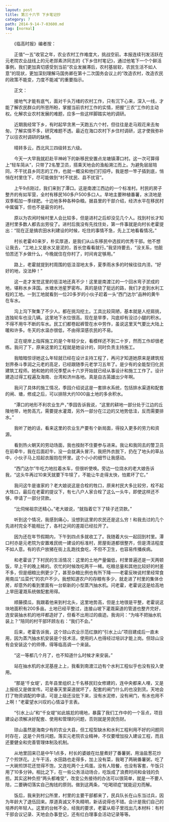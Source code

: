 ```yaml
---
layout: post
title: 第三十六节 下乡笔记抄
category: 7
path: 2014-9-14-7-03600.md
tag: [normal]
---
```


　　《临高时报》编者按：

　　正值“一五”收官之年，农业农村工作难度大，挑战空前。本报连续刊发活跃在元老院农业战线上的元老郧素济同志的《下乡住村笔记》，通过他笔下一个个鲜活事例，我们更加真切感受到当前“农业发展滞后，农村基层软，农民生活不如人意”的现状，更加深刻理解马国务卿在第十二次国务会议上的“改造农村，改造农民的政策不能变，力度不能减”的重要指示。

　　正文：

　　接地气才能有底气，面对千头万绪的农村工作，只有沉下心来，深入一线，才能了解农民群众的所思所盼，掌握当前农村工作的实情，把握“三农”工作的主动权。化解农业农村发展的难题，应多一些这样脚踏实地的调研。

　　近期我经常下乡，有时起早贪黑一天跑五六个村，但往往是走马观花来去匆匆，了解实情不多，研究难题不透。最近在海口农村下乡住村调研，这才使我弥补了以往农村调研的缺憾。

　　晴转多云，西北风三四级转五六级。

　　今天一大早我就赶赴平神岭下的新移民安置点龙塘镇潭口村。这一次可算得上“轻车简从”，只带了2名警卫员，搭乘天地会的渔船溯江而上。为避免层层陪同，不干扰县乡同志的工作，也就一概没和他们打招呼。我是想一竿子插到底，悄悄在村里住下，尽可能做到“村不扰民、县不扰官”。

　　上午9点刚过，我们来到了潭口。这是南渡江西边的一个标准村。村民的房子整齐的有如军营，全村有移民160多户500多口人。旱地主要种植番薯，水浇地是双季稻加一季绿肥。十边地多种各种杂粮。据县里的干部介绍，经济水平在移民村中属偏下，但也不是最穷的村。

　　原以为农闲时候村里人会比较多，但是进村之后却没见几个人。找到村长才知道村里多数人都去出劳役了。进村后我没有先找住处，第一件事就是向村长老霍提出：“现在正是搞农田水利建设的时候，吃住的事情不急，先上工地看看情况。”

　　村长老霍40来岁，朴实厚道，是我们从山东移民中选拔的优秀干部。他不想让我去，“工地上又是水又是泥的，首长您看看就行。”我坚持要去，“没关系，怕脏怕苦还下乡做什么，今晚就住在你村了，时间肯定够用。”

　　路上，老霍就提到村周围的低洼湿地太多，夏季雨水多的时候往往内涝。“好好的地，没法种！”

　　这一走才发觉这里的低洼地还真不少！这里是南渡江的一个回水弯子淤成的地，堪称水乡泽国。水塘水池星罗密布。真的是绕了挺远的路，我们才走到水利工程的工地。一到工地就看到一位20多岁的小伙子赶着一头“西门达尔”品种的黄牛在车水。

　　沟上沟下聚集了不少人。都在挑沟挖土。工具比较简陋，基本就是人挖肩挑，连独轮车也没几辆。这里地下水位很高。现在是旱季，沟底却有没过小腿的积水。不得不用牛不断的车水。民工们都卷起裤管在水中劳作，虽说这里天气要比大陆上暖和许多。冬天的水温亦很低，不由得深感农民的不易。

　　正在堤岸上指挥施工的是个年轻少女，看模样还不到二十岁，然而工作却很老练。我问了下，原来这里的工程就是她设计的，同时负责主持施工。

　　我暗暗惊讶她这么年轻就已经在设计主持工程了，再问才知道她原来是建筑规划界泰斗季润之元老的高足，已经跟随季元老学习五年了。是少有的全能型归化民建筑工程师。她和她的师兄季墅从十六岁开始就已经从事设计和施工工作了。设计建造过得工程遍及海南、台湾和济州各地。真是自古英雄出少年啊。

　　我问了具体的施工情况，季园介绍说这是一套排水系统，包括排水渠道和配套的闸、塘，修成之后，可以排除大约1000亩土地的多余积水。

　　“潭口的地形不利农业生产，”季园告诉我说，“这里的耕地一部分处于江边的丘陵地带，地势高亢，需要提水灌溉，另外一部分在江边的又地势低洼，反而需要排水。”

　　我听了她的话，看来这里的农业生产要有个新局面，得投入更多的劳力和资源。

　　看到热火朝天的劳动场面，我也按耐不住要参与进来。我让和我同去的警卫员在前牵牛，我在后面赶牛，没一会就满头冒汗。我把外衣脱下，扔在了地头的草丛中，小伙子马上拾起衣服抱在怀里。这个小小的细节让我感动。

　　“西门达尔”牛吃力地拉着水车，但很听使唤。旁边一位烧水的老大娘告诉我，“这头牛再过10来天就要下牛犊了，不能让牛走得太快，怕累坏了它。”

　　我问这牛是谁家的？老大娘说这是合栓的牲口，原来村民大多比较穷，栓不起大牲口，最后在老霍的提议下，有七八户人家合栓了这么一头牛，即使这样还不够，申请了一部分贷款。

　　“比伺候祖宗还精心。”老大娘说，“就指着它下了犊子还贷款。”

　　听到这个情况，我感到痛心，没想到这里的农民还是这么穷！和我去过的几个先进村完全不能相比了，各村之间的差距已经拉开了。

　　因为还在年节假期内，下午到四点多就收工了。我随着大伙一起回到村里。潭口村亦是元老院为安置难民统一建设的标准村，房屋街道都很整齐，但是清洁程度不如人意。有的农户放猪在街上乱跑找食吃，不但不卫生，也容易传播疾病。

　　和老霍谈了下村民的生活情况：这里的土地产量偏低，村里普遍还是一天两顿饭，早上干的晚上稀的。农忙的时候改吃两干一稀。吃粮总量和其他比较好的村差不多，但是细粮比例更少了，甚至杂粮比例也有所下降——老霍反映说村里经常食用南瓜“瓜菜代”的农户不少。我想知道农户的存粮有多少，就走进了村里的集体仓房，却意外的看到里面有一台崭新的小型蒸汽抽水机。问老霍，老霍说这是给高地上旱田灌溉系统做配套用得。

　　顺藤摸瓜，我跟着他来到村北头，这里地势高，但是土地很是平整，老霍说这块地面积有200多亩。土地已经平整过，连接山坡下灌溉渠道的管道也整齐完好，连安装抽水机的地坪都造好了，但看不出用过的痕迹。我询问：“为啥不把抽水机装上？”陪同的村干部环顾左右：“我们不会。”

　　后来，老霍告诉我，这个琼山农业示范红旗的“引水上山”项目建成后一直未用，因为蒸汽抽水机安装是个技术活，使用的人也得经过培训才能上岗。但琼山没有会安装这个的师傅，得等临高调一个来装。

　　“这一等都几个月了，也不知道什么时候才来安装。”

　　站在抽水机的水泥基座上上，我看到南渡江边有个水利工程似乎也没有投入使用。

　　“那是‘千女堤’，去年县里组织上千名移民妇女修建的，连中央都来人哩，又是上报纸又是做宣传。可是春天里渠道就坏了，配套的闸门什么的也没到货。天地会打了物资调配的申请，可是上级还没批下来，没有水泥修，没有闸门，有水也用不上啊！”老霍望水兴叹的心情溢于言表。

　　“引水上山”和“千女堤”如此尴尬的境地，暴露了我们工作中的一个盲点，项目建设必须解决好配套、使用和管理的问题，否则就是劳民伤财。

　　琼山虽然是海南少有的农业大县，但工程型缺水和水利工程利用不好的问题同时存在，这是个共性问题。落实元老院农业精神，不仅要增加投入建设工程，而且还要健全和完善管理体制及机制。

　　从地里回来已是中午1点多，村长的婆娘在灶屋煮好了番薯粥，用油盐葱花炒了个煎饼花。上午干活，水田路也走得多，加上没有菜，我喝了两碗番薯粥，吃了一大碗煎饼花还觉得不饱，又连吃两个土鸡蛋。没有人陪餐，也没有客套，午饭只用了10多分钟。相比之下，在一些公务活动场合，吃饭成了浪费时间和金钱的负担。其实这种负担“两头都难受”，改变公务接待的办法可以很简单，就是一不要人陪，二要确切落实自己掏钱的原则。做到这两条，“吃喝顽症”就能迎刃而解。

　　饭后，我来到村公所里，村里的主要干部都来了，民兵队长在山东当过兵，因为年龄大了退伍回来。厚道真诚又不失精明，新话说得也不错。会计是我们自己的培养的年轻人。这里的台帐不全，经我的要求，老霍从柜子里找出几本材料：有村干部会议记录、天地会办事登记，还有红白理事会活动记录等等。
